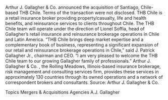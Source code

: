Arthur J. Gallagher & Co. announced the acquisition of Santiago, Chile-based THB Chile.
Terms of the transaction were not disclosed.
THB Chile is a retail insurance broker providing property/casualty, life and health benefits, and reinsurance services to clients throughout Chile. The THB Chile team will operate under the direction of Lionel Soffia, head of Gallagher’s retail insurance and reinsurance brokerage operations in Chile and Latin America.
“THB Chile brings deep market expertise and a complementary book of business, representing a significant expansion of our retail and reinsurance brokerage operations in Chile,” said J. Patrick Gallagher Jr., chairman and CEO. “I am very pleased to welcome the THB Chile team to our growing Gallagher family of professionals.”
Arthur J. Gallagher & Co. , the Rolling Meadows, Illinois-based insurance brokerage, risk management and consulting services firm, provides these services in approximately 130 countries through its owned operations and a network of correspondent brokers and consultants.
Source: Arthur J. Gallagher & Co.

Topics
Mergers & Acquisitions
Agencies
A.J. Gallagher
